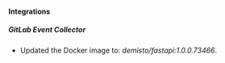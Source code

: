 #### Integrations
##### GitLab Event Collector
- Updated the Docker image to: *demisto/fastapi:1.0.0.73466*.
